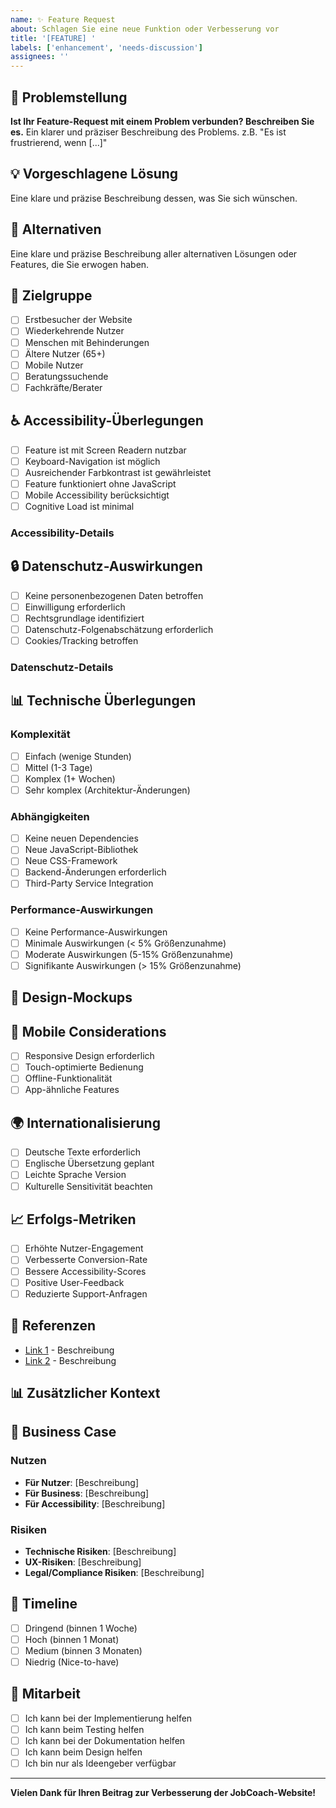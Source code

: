 ```yaml
---
name: ✨ Feature Request
about: Schlagen Sie eine neue Funktion oder Verbesserung vor
title: '[FEATURE] '
labels: ['enhancement', 'needs-discussion']
assignees: ''
---
```


## 🎯 Problemstellung
<!-- Welches Problem löst diese Funktion? Beschreiben Sie den Use Case. -->
**Ist Ihr Feature-Request mit einem Problem verbunden? Beschreiben Sie es.**
Ein klarer und präziser Beschreibung des Problems. z.B. "Es ist frustrierend, wenn [...]"

## 💡 Vorgeschlagene Lösung
<!-- Beschreiben Sie Ihre gewünschte Lösung -->
Eine klare und präzise Beschreibung dessen, was Sie sich wünschen.

## 🔄 Alternativen
<!-- Beschreiben Sie alternative Lösungen, die Sie erwogen haben -->
Eine klare und präzise Beschreibung aller alternativen Lösungen oder Features, die Sie erwogen haben.

## 👥 Zielgruppe
<!-- Wer würde von diesem Feature profitieren? -->
- [ ] Erstbesucher der Website
- [ ] Wiederkehrende Nutzer
- [ ] Menschen mit Behinderungen
- [ ] Ältere Nutzer (65+)
- [ ] Mobile Nutzer
- [ ] Beratungssuchende
- [ ] Fachkräfte/Berater

## ♿ Accessibility-Überlegungen
<!-- Wie wirkt sich die Funktion auf die Barrierefreiheit aus? -->
- [ ] Feature ist mit Screen Readern nutzbar
- [ ] Keyboard-Navigation ist möglich
- [ ] Ausreichender Farbkontrast ist gewährleistet
- [ ] Feature funktioniert ohne JavaScript
- [ ] Mobile Accessibility berücksichtigt
- [ ] Cognitive Load ist minimal

### Accessibility-Details
<!-- Spezifische Accessibility-Anforderungen -->

## 🔒 Datenschutz-Auswirkungen
<!-- DSGVO/TTDSG Compliance berücksichtigen -->
- [ ] Keine personenbezogenen Daten betroffen
- [ ] Einwilligung erforderlich
- [ ] Rechtsgrundlage identifiziert
- [ ] Datenschutz-Folgenabschätzung erforderlich
- [ ] Cookies/Tracking betroffen

### Datenschutz-Details
<!-- Welche Daten werden verarbeitet? Rechtsgrundlage? -->

## 📊 Technische Überlegungen
<!-- Technische Aspekte und Implementierung -->

### Komplexität
- [ ] Einfach (wenige Stunden)
- [ ] Mittel (1-3 Tage)
- [ ] Komplex (1+ Wochen)
- [ ] Sehr komplex (Architektur-Änderungen)

### Abhängigkeiten
<!-- Benötigt das Feature neue Dependencies? -->
- [ ] Keine neuen Dependencies
- [ ] Neue JavaScript-Bibliothek
- [ ] Neue CSS-Framework
- [ ] Backend-Änderungen erforderlich
- [ ] Third-Party Service Integration

### Performance-Auswirkungen
- [ ] Keine Performance-Auswirkungen
- [ ] Minimale Auswirkungen (< 5% Größenzunahme)
- [ ] Moderate Auswirkungen (5-15% Größenzunahme)
- [ ] Signifikante Auswirkungen (> 15% Größenzunahme)

## 🎨 Design-Mockups
<!-- Fügen Sie Wireframes, Mockups oder Skizzen hinzu -->

## 📱 Mobile Considerations
<!-- Wie soll das Feature auf mobilen Geräten funktionieren? -->
- [ ] Responsive Design erforderlich
- [ ] Touch-optimierte Bedienung
- [ ] Offline-Funktionalität
- [ ] App-ähnliche Features

## 🌍 Internationalisierung
<!-- Mehrsprachigkeit und kulturelle Aspekte -->
- [ ] Deutsche Texte erforderlich
- [ ] Englische Übersetzung geplant
- [ ] Leichte Sprache Version
- [ ] Kulturelle Sensitivität beachten

## 📈 Erfolgs-Metriken
<!-- Wie messen wir den Erfolg dieses Features? -->
- [ ] Erhöhte Nutzer-Engagement
- [ ] Verbesserte Conversion-Rate
- [ ] Bessere Accessibility-Scores
- [ ] Positive User-Feedback
- [ ] Reduzierte Support-Anfragen

## 🔗 Referenzen
<!-- Links zu ähnlichen Implementierungen, Studien, etc. -->
- [Link 1](URL) - Beschreibung
- [Link 2](URL) - Beschreibung

## 📊 Zusätzlicher Kontext
<!-- Weitere relevante Informationen, Screenshots, etc. -->

## 💼 Business Case
<!-- Warum ist dieses Feature wichtig für das Geschäft/die Nutzer? -->

### Nutzen
- **Für Nutzer**: [Beschreibung]
- **Für Business**: [Beschreibung]
- **Für Accessibility**: [Beschreibung]

### Risiken
- **Technische Risiken**: [Beschreibung]
- **UX-Risiken**: [Beschreibung]
- **Legal/Compliance Risiken**: [Beschreibung]

## 📅 Timeline
<!-- Wann wird dieses Feature benötigt? -->
- [ ] Dringend (binnen 1 Woche)
- [ ] Hoch (binnen 1 Monat)
- [ ] Medium (binnen 3 Monaten)
- [ ] Niedrig (Nice-to-have)

## 🤝 Mitarbeit
<!-- Können/möchten Sie bei der Implementierung helfen? -->
- [ ] Ich kann bei der Implementierung helfen
- [ ] Ich kann beim Testing helfen
- [ ] Ich kann bei der Dokumentation helfen
- [ ] Ich kann beim Design helfen
- [ ] Ich bin nur als Ideengeber verfügbar

---

**Vielen Dank für Ihren Beitrag zur Verbesserung der JobCoach-Website!**